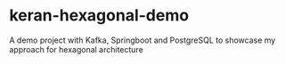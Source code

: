# keran-hexagonal-demo
A demo project with Kafka, Springboot and PostgreSQL to showcase my approach for hexagonal architecture
